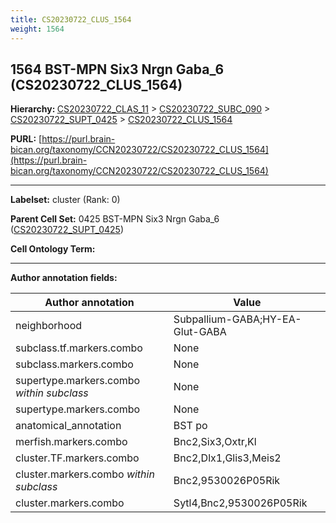 ```yaml
---
title: CS20230722_CLUS_1564
weight: 1564
---
```

## 1564 BST-MPN Six3 Nrgn Gaba_6 (CS20230722_CLUS_1564)
<b>Hierarchy: </b>
[CS20230722_CLAS_11](../CS20230722_CLAS_11) >
[CS20230722_SUBC_090](../CS20230722_SUBC_090) >
[CS20230722_SUPT_0425](../CS20230722_SUPT_0425) >
[CS20230722_CLUS_1564](../CS20230722_CLUS_1564)

**PURL:** [https://purl.brain-bican.org/taxonomy/CCN20230722/CS20230722_CLUS_1564](https://purl.brain-bican.org/taxonomy/CCN20230722/CS20230722_CLUS_1564)

---


**Labelset:** cluster (Rank: 0)

**Parent Cell Set:** 0425 BST-MPN Six3 Nrgn Gaba_6 ([CS20230722_SUPT_0425](../CS20230722_SUPT_0425))



**Cell Ontology Term:** 

[MARKER GENES.]: #


---

[TRANSFERRED ANNOTATIONS.]: #


[AUTHOR ANNOTATION FIELDS.]: #


**Author annotation fields:**

| Author annotation | Value |
|-------------------|-------|
|neighborhood|Subpallium-GABA;HY-EA-Glut-GABA|
|subclass.tf.markers.combo|None|
|subclass.markers.combo|None|
|supertype.markers.combo _within subclass_|None|
|supertype.markers.combo|None|
|anatomical_annotation|BST po|
|merfish.markers.combo|Bnc2,Six3,Oxtr,Kl|
|cluster.TF.markers.combo|Bnc2,Dlx1,Glis3,Meis2|
|cluster.markers.combo _within subclass_|Bnc2,9530026P05Rik|
|cluster.markers.combo|Sytl4,Bnc2,9530026P05Rik|
